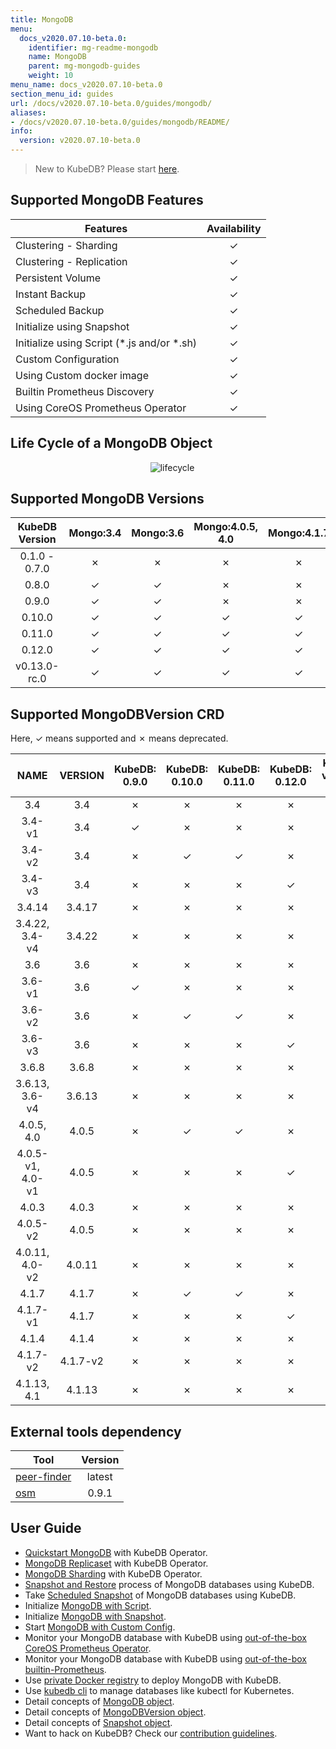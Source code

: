 ```yaml
---
title: MongoDB
menu:
  docs_v2020.07.10-beta.0:
    identifier: mg-readme-mongodb
    name: MongoDB
    parent: mg-mongodb-guides
    weight: 10
menu_name: docs_v2020.07.10-beta.0
section_menu_id: guides
url: /docs/v2020.07.10-beta.0/guides/mongodb/
aliases:
- /docs/v2020.07.10-beta.0/guides/mongodb/README/
info:
  version: v2020.07.10-beta.0
---
```


> New to KubeDB? Please start [here](/docs/v2020.07.10-beta.0/concepts/README).

## Supported MongoDB Features

|                   Features                   | Availability |
| -------------------------------------------- | :----------: |
| Clustering - Sharding                        |   &#10003;   |
| Clustering - Replication                     |   &#10003;   |
| Persistent Volume                            |   &#10003;   |
| Instant Backup                               |   &#10003;   |
| Scheduled Backup                             |   &#10003;   |
| Initialize using Snapshot                    |   &#10003;   |
| Initialize using Script (\*.js and/or \*.sh) |   &#10003;   |
| Custom Configuration                         |   &#10003;   |
| Using Custom docker image                    |   &#10003;   |
| Builtin Prometheus Discovery                 |   &#10003;   |
| Using CoreOS Prometheus Operator             |   &#10003;   |

## Life Cycle of a MongoDB Object

<p align="center">
  <img alt="lifecycle"  src="/docs/v2020.07.10-beta.0/images/mongodb/mgo-lifecycle.png">
</p>

## Supported MongoDB Versions

| KubeDB Version | Mongo:3.4 | Mongo:3.6 | Mongo:4.0.5, 4.0 | Mongo:4.1.7 |
| :------------: | :-------: | :-------: | :--------------: | :---------: |
| 0.1.0 - 0.7.0  | &#10007;  | &#10007;  |     &#10007;     |  &#10007;   |
|     0.8.0      | &#10003;  | &#10003;  |     &#10007;     |  &#10007;   |
|     0.9.0      | &#10003;  | &#10003;  |     &#10007;     |  &#10007;   |
|     0.10.0     | &#10003;  | &#10003;  |     &#10003;     |  &#10003;   |
|     0.11.0     | &#10003;  | &#10003;  |     &#10003;     |  &#10003;   |
|     0.12.0     | &#10003;  | &#10003;  |     &#10003;     |  &#10003;   |
|  v0.13.0-rc.0  | &#10003;  | &#10003;  |     &#10003;     |  &#10003;   |

## Supported MongoDBVersion CRD

Here, &#10003; means supported and &#10007; means deprecated.

|       NAME       | VERSION  | KubeDB: 0.9.0 | KubeDB: 0.10.0 | KubeDB: 0.11.0 | KubeDB: 0.12.0 | KubeDB: v0.13.0-rc.0 |
| :--------------: | :------: | :-----------: | :------------: | :------------: | :------------: | :------------------: |
|       3.4        |   3.4    |   &#10007;    |    &#10007;    |    &#10007;    |    &#10007;    |       &#10007;       |
|      3.4-v1      |   3.4    |   &#10003;    |    &#10007;    |    &#10007;    |    &#10007;    |       &#10007;       |
|      3.4-v2      |   3.4    |   &#10007;    |    &#10003;    |    &#10003;    |    &#10007;    |       &#10007;       |
|      3.4-v3      |   3.4    |   &#10007;    |    &#10007;    |    &#10007;    |    &#10003;    |       &#10003;       |
|      3.4.14      |  3.4.17  |   &#10007;    |    &#10007;    |    &#10007;    |    &#10007;    |       &#10003;       |
|  3.4.22, 3.4-v4  |  3.4.22  |   &#10007;    |    &#10007;    |    &#10007;    |    &#10007;    |       &#10003;       |
|       3.6        |   3.6    |   &#10007;    |    &#10007;    |    &#10007;    |    &#10007;    |       &#10007;       |
|      3.6-v1      |   3.6    |   &#10003;    |    &#10007;    |    &#10007;    |    &#10007;    |       &#10007;       |
|      3.6-v2      |   3.6    |   &#10007;    |    &#10003;    |    &#10003;    |    &#10007;    |       &#10007;       |
|      3.6-v3      |   3.6    |   &#10007;    |    &#10007;    |    &#10007;    |    &#10003;    |       &#10003;       |
|      3.6.8       |  3.6.8   |   &#10007;    |    &#10007;    |    &#10007;    |    &#10007;    |       &#10003;       |
|  3.6.13, 3.6-v4  |  3.6.13  |   &#10007;    |    &#10007;    |    &#10007;    |    &#10007;    |       &#10003;       |
|    4.0.5, 4.0    |  4.0.5   |   &#10007;    |    &#10003;    |    &#10003;    |    &#10007;    |       &#10007;       |
| 4.0.5-v1, 4.0-v1 |  4.0.5   |   &#10007;    |    &#10007;    |    &#10007;    |    &#10003;    |       &#10003;       |
|      4.0.3       |  4.0.3   |   &#10007;    |    &#10007;    |    &#10007;    |    &#10007;    |       &#10003;       |
|     4.0.5-v2     |  4.0.5   |   &#10007;    |    &#10007;    |    &#10007;    |    &#10007;    |       &#10003;       |
|  4.0.11, 4.0-v2  |  4.0.11  |   &#10007;    |    &#10007;    |    &#10007;    |    &#10007;    |       &#10003;       |
|      4.1.7       |  4.1.7   |   &#10007;    |    &#10003;    |    &#10003;    |    &#10007;    |       &#10007;       |
|     4.1.7-v1     |  4.1.7   |   &#10007;    |    &#10007;    |    &#10007;    |    &#10003;    |       &#10003;       |
|      4.1.4       |  4.1.4   |   &#10007;    |    &#10007;    |    &#10007;    |    &#10007;    |       &#10003;       |
|     4.1.7-v2     | 4.1.7-v2 |   &#10007;    |    &#10007;    |    &#10007;    |    &#10007;    |       &#10003;       |
|   4.1.13, 4.1    |  4.1.13  |   &#10007;    |    &#10007;    |    &#10007;    |    &#10007;    |       &#10003;       |

## External tools dependency

| Tool                                                   | Version |
| ------------------------------------------------------ | :-----: |
| [peer-finder](https://github.com/kmodules/peer-finder) | latest  |
| [osm](https://github.com/appscode/osm)                 |  0.9.1  |

## User Guide

- [Quickstart MongoDB](/docs/v2020.07.10-beta.0/guides/mongodb/quickstart/quickstart) with KubeDB Operator.
- [MongoDB Replicaset](/docs/v2020.07.10-beta.0/guides/mongodb/clustering/replicaset) with KubeDB Operator.
- [MongoDB Sharding](/docs/v2020.07.10-beta.0/guides/mongodb/clustering/sharding) with KubeDB Operator.
- [Snapshot and Restore](/docs/v2020.07.10-beta.0/guides/mongodb/snapshot/backup-and-restore) process of MongoDB databases using KubeDB.
- Take [Scheduled Snapshot](/docs/v2020.07.10-beta.0/guides/mongodb/snapshot/scheduled-backup) of MongoDB databases using KubeDB.
- Initialize [MongoDB with Script](/docs/v2020.07.10-beta.0/guides/mongodb/initialization/using-script).
- Initialize [MongoDB with Snapshot](/docs/v2020.07.10-beta.0/guides/mongodb/initialization/using-snapshot).
- Start [MongoDB with Custom Config](/docs/v2020.07.10-beta.0/guides/mongodb/configuration/using-custom-config).
- Monitor your MongoDB database with KubeDB using [out-of-the-box CoreOS Prometheus Operator](/docs/v2020.07.10-beta.0/guides/mongodb/monitoring/using-coreos-prometheus-operator).
- Monitor your MongoDB database with KubeDB using [out-of-the-box builtin-Prometheus](/docs/v2020.07.10-beta.0/guides/mongodb/monitoring/using-builtin-prometheus).
- Use [private Docker registry](/docs/v2020.07.10-beta.0/guides/mongodb/private-registry/using-private-registry) to deploy MongoDB with KubeDB.
- Use [kubedb cli](/docs/v2020.07.10-beta.0/guides/mongodb/cli/cli) to manage databases like kubectl for Kubernetes.
- Detail concepts of [MongoDB object](/docs/v2020.07.10-beta.0/concepts/databases/mongodb).
- Detail concepts of [MongoDBVersion object](/docs/v2020.07.10-beta.0/concepts/catalog/mongodb).
- Detail concepts of [Snapshot object](/docs/v2020.07.10-beta.0/concepts/snapshot).
- Want to hack on KubeDB? Check our [contribution guidelines](/docs/v2020.07.10-beta.0/CONTRIBUTING).
